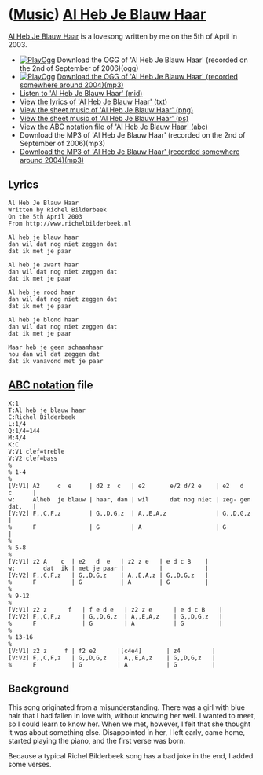 # ([Music](Music.htm)) [Al Heb Je Blauw Haar](SongAlHebJeBlauwHaar.htm)

[Al Heb Je Blauw Haar](SongAlHebJeBlauwHaar.htm) is a lovesong written
by me on the 5th of April in 2003.

 * [![PlayOgg](http://static.fsf.org/playogg/Play_ogg_80x15.png "I support PlayOgg!")](http://playogg.org) Download the OGG of 'Al Heb Je Blauw Haar' (recorded on the 2nd of September of 2006)(ogg)
 * [![PlayOgg](http://static.fsf.org/playogg/Play_ogg_80x15.png "I support PlayOgg!")](http://playogg.org) [Download the OGG of 'Al Heb Je Blauw Haar' (recorded somewhere around 2004)(mp3)](CD03_01AlHebJeBlauwHaar.ogg)
 * [Listen to 'Al Heb Je Blauw Haar' (mid)](SongAlHebJeBlauwHaar.mid)
 * [View the lyrics of 'Al Heb Je Blauw Haar' (txt)](SongAlHebJeBlauwHaar.txt)
 * [View the sheet music of 'Al Heb Je Blauw Haar' (png)](SongAlHebJeBlauwHaar.png)
 * [View the sheet music of 'Al Heb Je Blauw Haar' (ps)](SongAlHebJeBlauwHaar.ps)
 * [View the ABC notation file of 'Al Heb Je Blauw Haar' (abc)](SongAlHebJeBlauwHaar.abc)
 * Download the MP3 of 'Al Heb Je Blauw Haar' (recorded on the 2nd of September of 2006)(mp3)
 * [Download the MP3 of 'Al Heb Je Blauw Haar' (recorded somewhere around 2004)(mp3)](CD03_01AlHebJeBlauwHaar.mp3)

## Lyrics

```
Al Heb Je Blauw Haar
Written by Richel Bilderbeek
On the 5th April 2003
From http://www.richelbilderbeek.nl

Al heb je blauw haar
dan wil dat nog niet zeggen dat
dat ik met je paar

Al heb je zwart haar
dan wil dat nog niet zeggen dat
dat ik met je paar

Al heb je rood haar
dan wil dat nog niet zeggen dat
dat ik met je paar

Al heb je blond haar
dan wil dat nog niet zeggen dat
dat ik met je paar

Maar heb je geen schaamhaar
nou dan wil dat zeggen dat
dat ik vanavond met je paar
```

## [ABC notation](MusicAbc.htm) file

```
X:1
T:Al heb je blauw haar
C:Richel Bilderbeek
L:1/4
Q:1/4=144
M:4/4
K:C
V:V1 clef=treble
V:V2 clef=bass
%
% 1-4
%
[V:V1] A2     c  e     | d2 z  c   | e2       e/2 d/2 e    | e2   d   c      |
w:     Alheb  je blauw | haar, dan | wil      dat nog niet | zeg- gen dat,   |
[V:V2] F,,C,F,z        | G,,D,G,z  | A,,E,A,z              | G,,D,G,z        |
%      F               | G         | A                     | G               |
%
% 5-8
%
[V:V1] z2 A    c  | e2   d  e   | z2 z e   | e d c B    |
w:        dat  ik | met je paar |          |            |
[V:V2] F,,C,F,z   | G,,D,G,z    | A,,E,A,z | G,,D,G,z   |
%      F          | G           | A        | G          |
%
% 9-12
%
[V:V1] z2 z      f   | f e d e   | z2 z e      | e d c B    |
[V:V2] F,,C,F,z      | G,,D,G,z  | A,,E,A,z    | G,,D,G,z   |
%      F             | G         | A           | G          |
%
% 13-16
%
[V:V1] z2 z     f | f2 e2      |[c4e4]       | z4         |
[V:V2] F,,C,F,z   | G,,D,G,z   | A,,E,A,z    | G,,D,G,z   |
%      F          | G          | A           | G          |
```

## Background

This song originated from a misunderstanding. There was a girl with
blue hair that I had fallen in love with, without knowing her well.
I wanted to meet, so I could learn to know her. When we met, however,
I felt that she thought it was about something else. Disappointed in her, I
left early, came home, started playing the piano, and the first verse
was born.

Because a typical Richel Bilderbeek song has a bad joke in the end,
I added some verses.
